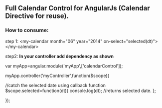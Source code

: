 <h2>Full Calendar Control for AngularJs (Calendar Directive for reuse).</h2>

<h3>How to consume:</h3>

step 1:
    &lt;my-calendar month="06" year="2014" on-select="selected(dt)"&gt;&lt;/my-calendar&gt;

step2: <b> In your controller add dependency as shown</b>

var myApp=angular.module('myApp',['calendarControl']);

myApp.controller('myController',function($scope){

  //catch the selected date using callback function<br>
  $scope.selected=function(dt){
    console.log(dt); //returns selected date.
  };

});


